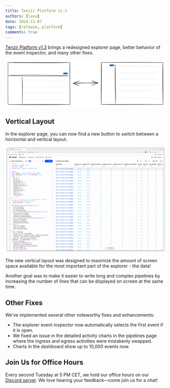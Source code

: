 ```yaml
---
title: Tenzir Platform v1.3
authors: [lava]
date: 2024-11-07
tags: [release, platform]
comments: true
---
```


[Tenzir Platform v1.3][github-release] brings a redesigned explorer page,
better behavior of the event inspector, and many other fixes.

![Tenzir Platform v1.3](tenzir-platform-v1.3.excalidraw.svg)

[github-release]: https://github.com/tenzir/platform/releases/tag/v1.3.0

<!-- truncate -->

## Vertical Layout

In the explorer page, you can now find a new button to switch between
a horizontal and vertical layout.

![Vertical Layout](./tenzir-platform-v1.3.png)

The new vertical layout was designed to maximize the amount of screen
space available for the most important part of the explorer - the data!

Another goal was to make it easier to write long and complex pipelines
by increasing the number of lines that can be displayed on screen
at the same time.

## Other Fixes

We’ve implemented several other noteworthy fixes and enhancements:

- The explorer event inspector now automatically selects the first event if it is open.
- We fixed an issue in the detailed activity charts in the pipelines page where the ingress and egress activities were mistakenly swapped.
- Charts in the dashboard show up to 10,000 events now.

## Join Us for Office Hours

Every second Tuesday at 5 PM CET, we hold our office hours on our [Discord
server][discord]. We love hearing your feedback—come join us for a chat!

[discord]: /discord
